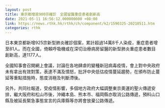 ```yaml
---
layout: post
title: 東京都增逾900宗確診　全國留醫重症患者創新高
date: 2021-05-11 16:56:12.000000000 +08:00
link: https://news.rthk.hk/rthk/ch/component/k2/1590325-20210511.htm
categories: rthk
---
```


日本東京都新增925宗新型肺炎確診個案，累計超過14萬8千人染疫，重症患者增至81人。而在全國，倚賴呼吸機或在深切治療病房留醫的新型肺炎重症患者數目創新高，達1177人。

全國知事會召開網上會議，討論在各地肆虐的變種新冠病毒疫情，會上對中央政府未有拿出有效對策，表達不滿及憤怒，批評中央低估疫情蔓延趨勢，在頒布防止蔓延等重點措施時，態度消極及判斷滯後。

另外，共同社報道，受疫情影響，多個地方政府大幅調整東京奧運的聖火傳遞安排，繼大阪府和松山市後，沖繩本島、熊本市、福岡縣亦取消公路傳遞，預料山口縣及被延長緊急事態宣言的兵庫縣等亦將會放棄公路傳遞。
